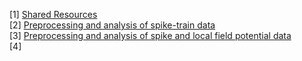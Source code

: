[1] <a href="https://github.com/ashumeow/Computational-NeuroScience/blob/master/stuffs/shared-resources.md">Shared Resources</a><br>
[2] <a href="http://www.fieldtriptoolbox.org/tutorial/spike">Preprocessing and analysis of spike-train data</a><br>
[3] <a href="http://www.fieldtriptoolbox.org/tutorial/spikefield">Preprocessing and analysis of spike and local field potential data</a><br>
[4]
